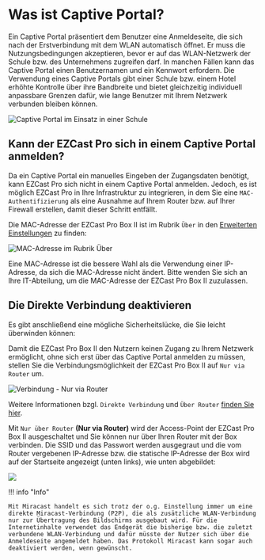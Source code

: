# Was ist Captive Portal?

Ein Captive Portal präsentiert dem Benutzer eine Anmeldeseite, die sich nach der Erstverbindung mit dem WLAN automatisch öffnet. Er muss die Nutzungsbedingungen akzeptieren, bevor er auf das WLAN-Netzwerk der Schule bzw. des Unternehmens zugreifen darf. In manchen Fällen kann das Captive Portal einen Benutzernamen und ein Kennwort erfordern. Die Verwendung eines Captive Portals gibt einer Schule bzw. einem Hotel erhöhte Kontrolle über ihre Bandbreite und bietet gleichzeitig individuell anpassbare Grenzen dafür, wie lange Benutzer mit Ihrem Netzwerk verbunden bleiben können.

![Captive Portal im Einsatz in einer Schule](/assets/img/captiveportal.login.png)

## Kann der EZCast Pro sich in einem Captive Portal anmelden?

Da ein Captive Portal ein manuelles Eingeben der Zugangsdaten benötigt, kann EZCast Pro sich nicht in einem Captive Portal anmelden. Jedoch, es ist möglich EZCast Pro in Ihre Infrastruktur zu integrieren, in dem Sie eine `MAC-Authentifizierung` als eine Ausnahme auf Ihrem Router bzw. auf Ihrer Firewall erstellen, damit dieser Schritt entfällt.

Die MAC-Adresse der EZCast Pro Box II ist im Rubrik `Über` in den [Erweiterten Einstellungen](adv.settings.md) zu finden:

![MAC-Adresse im Rubrik Über](/assets/img/D10.About.MAC.jpg)

Eine MAC-Adresse ist die bessere Wahl als die Verwendung einer IP-Adresse, da sich die MAC-Adresse nicht ändert. Bitte wenden Sie sich an Ihre IT-Abteilung, um die MAC-Adresse der EZCast Pro Box II zuzulassen.

## Die Direkte Verbindung deaktivieren

Es gibt anschließend eine mögliche Sicherheitslücke, die Sie leicht überwinden können:

Damit die EZCast Pro Box II den Nutzern keinen Zugang zu Ihrem Netzwerk ermöglicht, ohne sich erst über das Captive Portal anmelden zu müssen, stellen Sie die Verbindungsmöglichkeit der EZCast Pro Box II auf `Nur via Router` um.

![Verbindung - Nur via Router](/assets/img/Connection_EZCastProII.jpg)

Weitere Informationen bzgl. `Direkte Verbindung` und `Über Router` [finden Sie hier](adv.settings.md#Connection_to_Receiver).

Mit `Nur über Router` **(Nur via Router)** wird der Access-Point der EZCast Pro Box II  ausgeschaltet und Sie können nur über Ihren Router mit der Box verbinden. Die SSID und das Passwort werden ausgegraut und die vom Router vergebenen IP-Adresse bzw. die statische IP-Adresse der Box wird auf der Startseite angezeigt (unten links), wie unten abgebildet:

![](/assets/img/ezcastpro.II.Nur.Ueber.Router.jpg)

!!! info "Info"

    Mit Miracast handelt es sich trotz der o.g. Einstellung immer um eine direkte Miracast-Verbindung (P2P), die als zusätzliche WLAN-Verbindung nur zur Übertragung des Bildschirms ausgebaut wird. Für die Internetinhalte verwendet das Endgerät die bisherige bzw. die zuletzt verbundene WLAN-Verbindung und dafür müsste der Nutzer sich über die Anmeldeseite angemeldet haben. Das Protokoll Miracast kann sogar auch deaktiviert werden, wenn gewünscht.